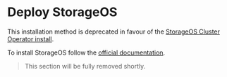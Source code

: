 # Deploy StorageOS

This installation method is deprecated in favour of the [StorageOS Cluster
Operator install](../cluster-operator).

To install StorageOS follow the [official documentation](https://docs.storageos.com/docs/platforms/kubernetes/install/1.15).

> This section will be fully removed shortly.
